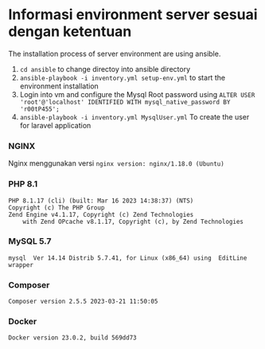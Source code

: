# Informasi environment server sesuai dengan ketentuan
The installation process of server environment are using ansible.

1.  ```cd ansible``` to change directoy into ansible directory
2.  ```ansible-playbook -i inventory.yml setup-env.yml``` to start the environment installation
3. Login into vm and configure the Mysql Root password using ```ALTER USER 'root'@'localhost' IDENTIFIED WITH mysql_native_password BY 'r00tP455';```
4. ```ansible-playbook -i inventory.yml MysqlUser.yml``` To create the user for laravel application

### NGINX
Nginx menggunakan versi `nginx version: nginx/1.18.0 (Ubuntu)`

### PHP 8.1
```
PHP 8.1.17 (cli) (built: Mar 16 2023 14:38:37) (NTS)
Copyright (c) The PHP Group
Zend Engine v4.1.17, Copyright (c) Zend Technologies
    with Zend OPcache v8.1.17, Copyright (c), by Zend Technologies
```
### MySQL 5.7
```
mysql  Ver 14.14 Distrib 5.7.41, for Linux (x86_64) using  EditLine wrapper
```
### Composer
```
Composer version 2.5.5 2023-03-21 11:50:05
```
###  Docker
```
Docker version 23.0.2, build 569dd73
```